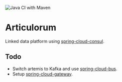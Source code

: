 ![Java CI with Maven](https://github.com/wwelling/articulorum/workflows/Java%20CI%20with%20Maven/badge.svg)

# Articulorum

Linked data platform using [spring-cloud-consul](https://cloud.spring.io/spring-cloud-consul).

## Todo

- Switch artemis to Kafka and use [spring-cloud-bus](https://cloud.spring.io/spring-cloud-bus).
- Setup [spring-cloud-gateway](https://cloud.spring.io/spring-cloud-gateway).
